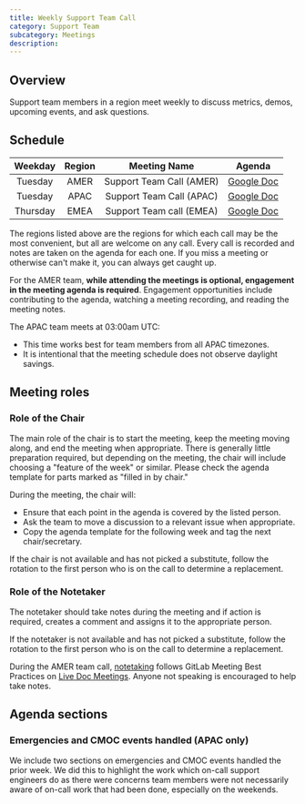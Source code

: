 ```yaml
---
title: Weekly Support Team Call
category: Support Team
subcategory: Meetings
description:
---
```


## Overview

Support team members in a region meet weekly to discuss metrics, demos,
upcoming events, and ask questions.

## Schedule

| Weekday  | Region | Meeting Name             | Agenda |
| :------: | :----: | :----------------------: | :----: |
| Tuesday  | AMER   | Support Team Call (AMER) | [Google Doc](https://docs.google.com/document/d/1Kcr_kZLlnYoJXIKw_KzHeZA9UngLK_4QEeioHR7GGbM/edit?usp=sharing)|
| Tuesday  | APAC   | Support Team Call (APAC) | [Google Doc](https://docs.google.com/document/d/1jwj5g0BIq3kTepw2-ZD9VSETs7Isf6YDHGzmYxmTt50/edit#) |
| Thursday | EMEA   | Support Team call (EMEA) | [Google Doc](https://docs.google.com/document/d/1oyi9BtoaNwZE99KNHC-9HiYX7g2bCLu986kjzJL9dO4/edit#) |

The regions listed above are the regions for which each call may be the most
convenient, but all are welcome on any call. Every call is recorded and notes
are taken on the agenda for each one. If you miss a meeting or otherwise can't
make it, you can always get caught up.

For the AMER team, **while attending the meetings is optional, engagement in
the meeting agenda is required**. Engagement opportunities include contributing to
the agenda, watching a meeting recording, and reading the meeting notes.

The APAC team meets at 03:00am UTC:

- This time works best for team members from all APAC timezones.
- It is intentional that the meeting schedule does not observe daylight savings.

## Meeting roles

### Role of the Chair

The main role of the chair is to start the meeting, keep the meeting moving
along, and end the meeting when appropriate. There is generally little
preparation required, but depending on the meeting, the chair will include
choosing a "feature of the week" or similar. Please check the agenda template
for parts marked as "filled in by chair."

During the meeting, the chair will:

- Ensure that each point in the agenda is covered by the listed person.
- Ask the team to move a discussion to a relevant issue when appropriate.
- Copy the agenda template for the following week and tag the next chair/secretary.

If the chair is not available and has not picked a substitute, follow the
rotation to the first person who is on the call to determine a replacement.

### Role of the Notetaker

The notetaker should take notes during the meeting and if action is required,
creates a comment and assigns it to the appropriate person.

If the notetaker is not available and has not picked a substitute, follow the
rotation to the first person who is on the call to determine a replacement.

During the AMER team call, [notetaking](/handbook/company/culture/all-remote/live-doc-meetings/#note-taking-and-structure-during-the-meeting) follows GitLab Meeting Best Practices on [Live Doc Meetings](/handbook/company/culture/all-remote/live-doc-meetings/). Anyone not speaking is encouraged to help take notes.

## Agenda sections

### Emergencies and CMOC events handled (APAC only)

We include two sections on emergencies and CMOC events handled the prior week.
We did this to highlight the work which on-call support engineers do as there
were concerns team members were not necessarily aware of on-call work that had
been done, especially on the weekends.
